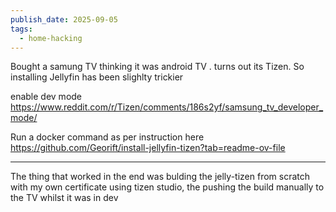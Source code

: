 ```yaml
---
publish_date: 2025-09-05
tags:
  - home-hacking
---
```


Bought a samung TV thinking it was android TV . turns out its Tizen. So installing Jellyfin has been slighlty trickier

enable dev mode 
https://www.reddit.com/r/Tizen/comments/186s2yf/samsung_tv_developer_mode/



Run a docker command as per instruction here
https://github.com/Georift/install-jellyfin-tizen?tab=readme-ov-file
  
---

The thing that worked in the end was bulding the jelly-tizen from scratch with my own certificate using tizen studio, the pushing the build manually to the TV whilst it was in dev